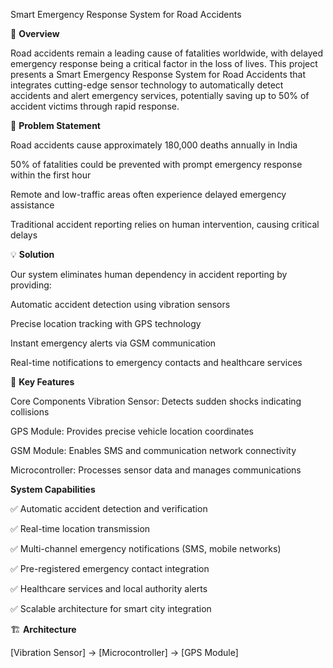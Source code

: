 Smart Emergency Response System for Road Accidents


🚨 **Overview**

Road accidents remain a leading cause of fatalities worldwide, with delayed emergency response being a critical factor in the loss of lives. This project presents a Smart Emergency Response System for Road Accidents that integrates cutting-edge sensor technology to automatically detect accidents and alert emergency services, potentially saving up to 50% of accident victims through rapid response.

🎯 **Problem Statement**

Road accidents cause approximately 180,000 deaths annually in India

50% of fatalities could be prevented with prompt emergency response within the first hour

Remote and low-traffic areas often experience delayed emergency assistance

Traditional accident reporting relies on human intervention, causing critical delays

💡 **Solution**

Our system eliminates human dependency in accident reporting by providing:

Automatic accident detection using vibration sensors

Precise location tracking with GPS technology

Instant emergency alerts via GSM communication

Real-time notifications to emergency contacts and healthcare services

🔧 **Key Features**


Core Components
Vibration Sensor: Detects sudden shocks indicating collisions

GPS Module: Provides precise vehicle location coordinates

GSM Module: Enables SMS and communication network connectivity

Microcontroller: Processes sensor data and manages communications

**System Capabilities**

✅ Automatic accident detection and verification

✅ Real-time location transmission

✅ Multi-channel emergency notifications (SMS, mobile networks)

✅ Pre-registered emergency contact integration

✅ Healthcare services and local authority alerts

✅ Scalable architecture for smart city integration

🏗️ **Architecture**


[Vibration Sensor] → [Microcontroller] → [GPS Module]
                        
